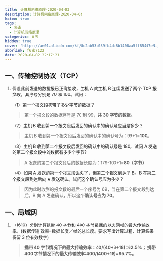 ```yaml
---
title: 计算机网络原理-2020-04-03
description: 计算机网络原理-2020-04-03
katex: true
tags:
  - 背诵
  - 计算机网络原理
categories: 自考
hidden: true
cover: 'https://ae01.alicdn.com/kf/Uc2ab53b039fb4dc8b1408aa5ff85407eN.jpg'
abbrlink: f67b7122
date: 2020-04-02 22:17:21
---
```


## 一、传输控制协议（TCP）

1. 假设此前发送的数据报已正确接收，主机 A 向主机 B 连续发送了两个 TCP 报文段，其序号分别是 70 和 100。试问：

   （1）第一个报文段携带了多少字节的数据？

   > 第一个报文段的数据序号是 70 到 99，**共 30 字节的数据。** 

   （2）主机 B 收到第一个报文段后发回的确认中的确认号应当是多少？ 

   > 主机 B 收到第一个报文段后发回的确认中的确认号为：99+1=**100**。

   （3）主机 B 收到第二个报文段后发回的确认中的确认号是 180，试问 A 发送的第二个报文段中的数据有多少个字节?

   > A 发送的第二个报文段后的数据长度为：179-100+1=**80（字节）**

   （4）如果 A 发送的第一个报文段丢失了，但第二个报文到达了 B。B 在第二个报文段到达后向 A 发送确认。试问这个确认号应为多少？

   > 因为此时收到的报文段的最后一个序号为 69，当在第二个报文段到达后，B 向 A 发送确认，所以这个**确认号应为 70**。

## 一、局域网

1. （1610）分别计算携带 40 字节和 400 字节数据的以太网帧的最大传输效率。(数据传输 效率=数据长度／帧的总长度。要求写出计算过程，计算结果保留 3 位有效数字)

   > **携带 40 字节情况下的最大传输效率：40/(40+6+18)=62.5%；** 
   > **携带 400 字节情况下的最大传输效率:400/(400+18)=95.7%。**